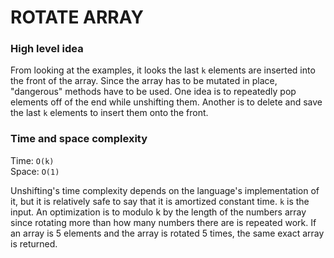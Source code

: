 # ROTATE ARRAY

### High level idea

From looking at the examples, it looks the last `k` elements are inserted into the front of the array. Since the array has to be mutated in place, "dangerous" methods have to be used. One idea is to repeatedly pop elements off of the end while unshifting them. Another is to delete and save the last `k` elements to insert them onto the front.

### Time and space complexity

Time: `O(k)` <br>
Space: `O(1)` <br>

Unshifting's time complexity depends on the language's implementation of it, but it is relatively safe to say that it is amortized constant time. `k` is the input. An optimization is to modulo k by the length of the numbers array since rotating more than how many numbers there are is repeated work. If an array is 5 elements and the array is rotated 5 times, the same exact array is returned.
